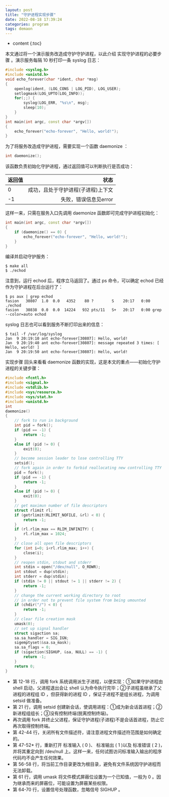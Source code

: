 ```yaml
---
layout: post
title: "守护进程实现步骤"
date: 2022-08-18 17:39:24
categories: program
tags: demaon
---
```


* content
{:toc}


本文通过将一个演示服务改造成守护守护进程，以此介绍 实现守护进程的必要步骤 。演示服务每隔 10 秒打印一条 syslog 日志：
``` c++
#include <syslog.h>
#include <unistd.h>
void echo_forever(char *ident, char *msg)
{
    openlog(ident, (LOG_CONS | LOG_PID), LOG_USER);
    setlogmask(LOG_UPTO(LOG_INFO));
    for(;;) {
        syslog(LOG_ERR, "%s\n", msg);
        sleep(10);
    }
}
int main(int argc, const char *argv[])
{
    echo_forever("echo-forever", "Hello, world!");
}
```
为了将服务改造成守护进程，需要实现一个函数 daemonize ：
``` c++
int daemonize();
```
该函数负责初始化守护进程，通过返回值可以判断执行是否成功：

返回值 | 状态
| :-------- | --------:| 
0	| 成功，且处于守护进程(子进程)上下文
-1	| 失败，错误信息见error
这样一来，只需在服务入口先调用 daemonize 函数即可完成守护进程初始化：
``` c++
int main(int argc, const char *argv[])
{
    if (daemonize() == 0) {
        echo_forever("echo-forever", "Hello, world!");
    }
}
```
编译并启动守护服务：
``` shell
$ make all
$ ./echod
```
注意到，运行 echod 后，程序立马返回了。通过 ps 命令，可以确定 echod 已经作为守护进程在后台运行了：
``` shell
$ ps aux | grep echod
fasion   30807  1.0  0.0   4352    80 ?        S    20:17   0:00 ./echod
fasion   30838  0.0  0.0  14224   932 pts/11   S+   20:17   0:00 grep --color=auto echod
```
syslog 日志也可以看到服务不断打印出来的信息：
``` shell
$ tail -f /var/log/syslog
Jan  9 20:19:10 ant echo-forever[30807]: Hello, world!
Jan  9 20:19:40 ant echo-forever[30807]: message repeated 3 times: [ Hello, world! ]
Jan  9 20:19:50 ant echo-forever[30807]: Hello, world!
```
实现步骤
回头来看看 daemonize 函数的实现，这是本文的重点——初始化守护进程的关键步骤：

``` c++ 
#include <fcntl.h>
#include <signal.h>
#include <stdlib.h>
#include <sys/resource.h>
#include <sys/stat.h>
#include <unistd.h>
int
daemonize()
{
    // fork to run in background
    int pid = fork();
    if (pid == -1) {
        return -1;
    }
    else if (pid != 0) {
        exit(0);
    }
    // become session leader to lose controlling TTY
    setsid();
    // fork again in order to forbid reallocating new controlling TTY
    pid = fork();
    if (pid == -1) {
        return -1;
    }
    else if (pid != 0) {
        exit(0);
    }
    // get maximun number of file descriptors
    struct rlimit rl;
    if (getrlimit(RLIMIT_NOFILE, &rl) < 0) {
        return -1;
    }
    if (rl.rlim_max == RLIM_INFINITY) {
        rl.rlim_max = 1024;
    }
    // close all open file descriptors
    for (int i=0; i<rl.rlim_max; i++) {
        close(i);
    }
    // reopen stdin, stdout and stderr
    int stdin = open("/dev/null", O_RDWR);
    int stdout = dup(stdin);
    int stderr = dup(stdin);
    if (stdin != 0 || stdout != 1 || stderr != 2) {
        return -1;
    }
    // change the current working directory to root
    // in order not to prevent file system from being umounted
    if (chdir("/") < 0) {
        return -1;
    }
    // clear file creation mask
    umask(0);
    // set up signal handler
    struct sigaction sa;
    sa.sa_handler = SIG_IGN;
    sigemptyset(&sa.sa_mask);
    sa.sa_flags = 0;
    if (sigaction(SIGHUP, &sa, NULL) == -1) {
        return -1;
    }
    return 0;
}
```

- 第 12-18 行，调用 fork 系统调用派生子进程，以便实现：①如果守护进程由 shell 启动，父进程退出会让 shell 认为命令执行完毕；②子进程虽继承了父进程的进程组 ID ，但获得新的进程 ID ，保证子进程不是组长进程，为调用 setsid 做准备。
- 第 21 行，调用 setsid 创建新会话，使调用进程：①成为新会话首进程；②新进程组组长；③没有控制终端(脱离控制终端)。
- 再次调用 fork 并终止父进程，保证守护进程(子进程)不是会话首进程，防止它再次取得控制终端。
- 第 42-44 行，关闭所有文件描述符，请注意进程文件描述符范围是如何确定的。
- 第 47-52* 行，重新打开 标准输入 ( 0 )、 标准输出 ( 1 )以及 标准错误 ( 2 )，并将其重定向到 /dev/null 上。这样一来，任何试图访问标准输入输出的程序代码均不会产生任何效果。
- 第 56-58 行，将当前工作目录更改为根目录，避免有文件系统因守护进程而无法卸载。
- 第 61 行，调用 umask 将文件模式屏蔽位设置为一个已知值，一般为 0 。因为继承而来的屏蔽位，可能设置为屏蔽某些权限。
- 第 64-70 行，设置信号处理函数，忽略信号 SIGHUP 。